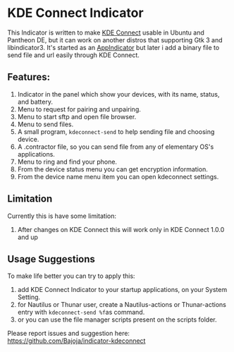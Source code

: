 KDE Connect Indicator
=====================

This Indicator is written to make [KDE Connect](https://community.kde.org/KDEConnect) usable in Ubuntu and Pantheon DE, but it can work on another distros that supporting Gtk 3 and libindicator3.
It's started as an [AppIndicator](https://unity.ubuntu.com/projects/appindicators/) but later i add a binary file to send file and url easily through KDE Connect.

Features: 
-------
 1. Indicator in the panel which show your devices, with its name, status, and battery.
 2. Menu to request for pairing and unpairing.
 3. Menu to start sftp and open file browser.
 4. Menu to send files.
 5. A small program, `kdeconnect-send` to help sending file and choosing device.
 6. A .contractor file, so you can send file from any of elementary OS's applications.
 7. Menu to ring and find your phone.
 8. From the device status menu you can get encryption information.
 9. From the device name menu item you can open kdeconnect settings.

Limitation
-------
Currently this is have some limitation:
 1. After changes on KDE Connect this will work only in KDE Connect 1.0.0 and up

Usage Suggestions
-------
 To make life better you can try to apply this:

 1. add KDE Connect Indicator to your startup applications, on your System Setting.
 2. for Nautilus or Thunar user, create a Nautilus-actions or Thunar-actions entry with  `kdeconnect-send %f`as  command.
 3. or you can use the file manager scripts present on the scripts folder.

Please report issues and suggestion here:
https://github.com/Bajoja/indicator-kdeconnect
